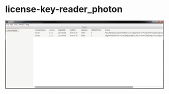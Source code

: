 # license-key-reader_photon

![Main Window](res/screenshot.png?raw=true "License Key Reader")
<!-- <img src='src/screenshot.png' alt='License Key Reader' /> -->